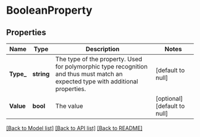 # BooleanProperty

## Properties
Name | Type | Description | Notes
------------ | ------------- | ------------- | -------------
**Type_** | **string** | The type of the property. Used for polymorphic type recognition and thus must match an expected type with additional properties. | [default to null]
**Value** | **bool** | The value | [optional] [default to null]

[[Back to Model list]](../README.md#documentation-for-models) [[Back to API list]](../README.md#documentation-for-api-endpoints) [[Back to README]](../README.md)


